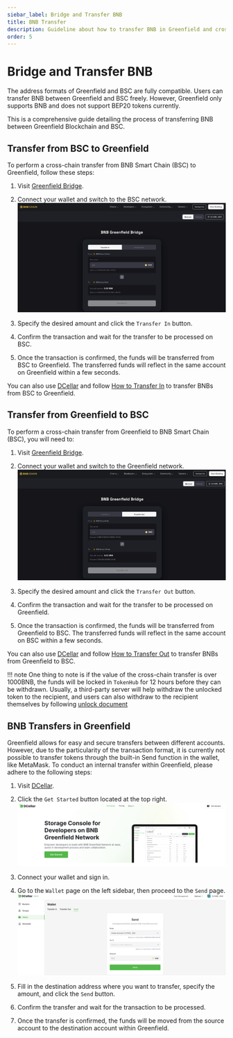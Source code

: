 ```yaml
---
siebar_label: Bridge and Transfer BNB
title: BNB Transfer
description: Guideline about how to transfer BNB in Greenfield and cross-chain
order: 5
---
```


# Bridge and Transfer BNB

The address formats of Greenfield and BSC are fully compatible. Users can transfer BNB between Greenfield and BSC freely. However, Greenfield only supports BNB and does not support BEP20 tokens currently.

This is a comprehensive guide detailing the process of transferring BNB between Greenfield Blockchain and BSC.

## Transfer from BSC to Greenfield

To perform a cross-chain transfer from BNB Smart Chain (BSC) to Greenfield, follow these steps:

1. Visit [Greenfield Bridge](https://greenfield.bnbchain.org/en/bridge?type=transfer-in).

2. Connect your wallet and switch to the BSC network.
![Greenfield-Bridge-Transfer-In](../../static/asset/207-Bridge-Transfer-In.png)

3. Specify the desired amount and click the `Transfer In` button.

4. Confirm the transaction and wait for the transfer to be processed on BSC.

5. Once the transaction is confirmed, the funds will be transferred from BSC to Greenfield. The transferred funds will
   reflect in the same account on Greenfield within a few seconds.

You can also use [DCellar](https://dcellar.io/) and follow [How to Transfer In](https://docs.nodereal.io/docs/dcellar-get-started#transfer-in)
to transfer BNBs from BSC to Greenfield.

## Transfer from Greenfield to BSC

To perform a cross-chain transfer from Greenfield to BNB Smart Chain (BSC), you will need to:

1. Visit [Greenfield Bridge](https://greenfield.bnbchain.org/en/bridge?type=transfer-out).

2. Connect your wallet and switch to the Greenfield network.
![Greenfield-Bridge-Transfer-Out](../../static/asset/208-Bridge-Transfer-Out.png)

3. Specify the desired amount and click the `Transfer Out` button.

4. Confirm the transaction and wait for the transfer to be processed on Greenfield.

5. Once the transaction is confirmed, the funds will be transferred from Greenfield to BSC. The transferred funds will
   reflect in the same account on BSC within a few seconds.

You can also use [DCellar](https://dcellar.io/) and follow [How to Transfer Out](https://docs.nodereal.io/docs/dcellar-get-started#transfer-out)
to transfer BNBs from Greenfield to BSC.

!!! note
    One thing to note is if the value of the cross-chain transfer is over 1000BNB, the funds will be locked in `TokenHub` for 12 hours before they can be withdrawn.
    Usually, a third-party server will help withdraw the unlocked token to the recipient, and users can also withdraw to the recipient themselves by following [unlock document](https://github.com/bnb-chain/greenfield-contracts#large-transfer-unlock)

## BNB Transfers in Greenfield

Greenfield allows for easy and secure transfers between different accounts. However, due to the particularity of the transaction format, it is currently not possible to transfer tokens through the built-in Send function in the wallet, like MetaMask. To conduct an internal transfer within Greenfield, please adhere to the following steps:

1. Visit [DCellar](https://dcellar.io/).

2. Click the `Get Started` button located at the top right.
![Greenfield-Transfer-DCellar-Homepage](../../static/asset/209-Greenfield-Transfer-DCellar.png)

3. Connect your wallet and sign in.

4. Go to the `Wallet` page on the left sidebar, then proceed to the `Send` page.
![Greenfield-Transfer-DCellar-Wallet](../../static/asset/210-Greenfield-Transfer-Wallet.png)

5. Fill in the destination address where you want to transfer, specify the amount, and click the `Send` button.

6. Confirm the transfer and wait for the transaction to be processed.

7. Once the transfer is confirmed, the funds will be moved from the source account to the destination account within Greenfield.
